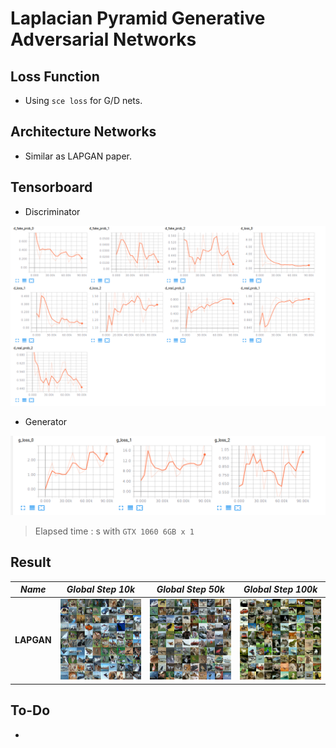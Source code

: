 # Laplacian Pyramid Generative Adversarial Networks

## Loss Function

* Using ```sce loss``` for G/D nets.

## Architecture Networks

* Similar as LAPGAN paper.

## Tensorboard

* Discriminator

![result](./lapgan_d_tb.png)

* Generator

![result](./lapgan_g_tb.png)

> Elapsed time : s with ``GTX 1060 6GB x 1``

## Result

*Name* | *Global Step 10k* | *Global Step 50k* | *Global Step 100k*
:---: | :---: | :---: | :---:
**LAPGAN**    | ![img](./gen_img/train_32_10000.png) | ![img](./gen_img/train_160_50000.png) | ![img](./gen_img/train_288_90000.png)

## To-Do
* 
